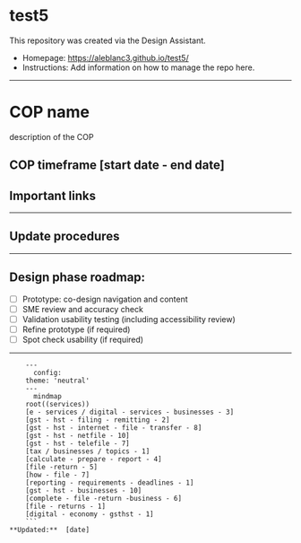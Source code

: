 # test5

This repository was created via the Design Assistant.

- Homepage: https://aleblanc3.github.io/test5/
- Instructions: Add information on how to manage the repo here.
---
# COP name

description of the COP

**COP timeframe** [start date - end date]
---
## Important links

---
## Update procedures

---
## Design phase roadmap:

- [ ] Prototype: co-design navigation and content
- [ ] SME review and accuracy check
- [ ] Validation usability testing (including accessibility review)
- [ ] Refine prototype (if required)
- [ ] Spot check usability (if required)
---
```mermaid
    ---
      config:
    theme: 'neutral'
    ---
      mindmap
    root((services))
    [e - services / digital - services - businesses - 3]
    [gst - hst - filing - remitting - 2]
    [gst - hst - internet - file - transfer - 8]
    [gst - hst - netfile - 10]
    [gst - hst - telefile - 7]
    [tax / businesses / topics - 1]
    [calculate - prepare - report - 4]
    [file -return - 5]
    [how - file - 7]
    [reporting - requirements - deadlines - 1]
    [gst - hst - businesses - 10]
    [complete - file -return -business - 6]
    [file - returns - 1]
    [digital - economy - gsthst - 1]
    ```
**Updated:**  [date]
